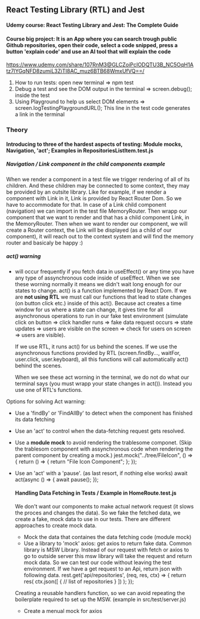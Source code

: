 ## React Testing Library (RTL) and Jest

#### Udemy course: React Testing Library and Jest: The Complete Guide

#### Course big project: It is an App where you can search trough public Github repositories, open their code, select a code snipped, press a button 'explain code' and use an AI tool that will explain the code

https://www.udemy.com/share/107RnM3@GLCZoiPcIODQTU3B_NC5OqH1Atz7lYGqNFD8zumiL3ZiTI8AC_muz6BTB68WmxUfVQ==/

1. How to run tests:
   open new terminal => npm test
2. Debug a test and see the DOM output in the terminal =>
   screen.debug(); inside the test
3. Using Playground to help us select DOM elements =>
   screen.logTestingPlaygroundURL();
   This line in the test code generates a link in the terminal

### Theory

#### Introducing to three of the hardest aspects of testing: Module mocks, Navigation, 'act'; Examples in RepositoriesListItem.test.js

##### Navigation / Link component in the child components example

When we render a component in a test file we trigger rendering of all of its children. And these children may be connected to some context, they may be provided by an outsite library. Like for example, if we render a component with Link in it, Link is provided by React Router Dom. So we have to accommodate for that.
In case of a Link child component (navigation) we can import in the test file MemoryRouter. Then wrapp our component that we want to render and that has a child component Link, in the MemoryRouter. Then when we want to render our component, we will create a Router context, the Link will be displayed (as a child of our component), it will reach out to the context system and will find the memory router and basicaly be happy :)

##### act() warning

- will occur frequently if you fetch data in useEffect() or any time you have any type of assynchronous code inside of useEffect. When we see these worning normally it means we didn't wait long enough for our states to change.
  act() is a function implemented by React Dom. If we are **not using RTL** we must call our functions that lead to state changes (on button click etc.) inside of this act(). Because act creates a time window for us where a state can change, it gives time for all asynchronous operations to run in our fake test environment (simulate click on button => click handler runs => fake data request occurs => state updates => users are visible on the screen => check for users on screen => users are visible).

  If we use RTL, it runs act() for us behind the scenes. If we use the asynchronous functions provided by RTL (screen.findBy..., waitFor, user.click, user.keyboard), all this functions will call automatically act() behind the scenes.

  When we see these act worning in the terminal, we do not do what our terminal says (you must wrapp your state changes in act()). Instead you use one of RTL's functions.

Options for solving Act warning:

- Use a 'findBy' or 'FindAllBy' to detect when the component has finished its data fetching
- Use an 'act' to control when the data-fetching request gets resolved.
- Use a **module mock** to avoid rendering the trablesome componet. (Skip the trablesom component with assynchronous code when rendering the parent component by creating a mock.)
  jest.mock("../tree/FileIcon", () => {
  return () => {
  return "File Icon Component";
  };
  });
- Use an 'act' with a 'pause'. (as last resort, if nothing else works)
  await act(async () => {
  await pause();
  });

  #### Handling Data Fetching in Tests / Example in HomeRoute.test.js

  We don't want our components to make actual network request (it slows the proces and changes the data). So we fake the fetched data, we create a fake, mock data to use in our tests. There are different approaches to create mock data.

  - Mock the data that containes the data fetching code (module mock)
  - Use a library to 'mock' axios: get axios to return fake data. Common library is MSW Library. Instead of our request with fetch or axios to go to outside server this msw library will take the request and return mock data. So we can test our code without leaving the test environment.
    If we have a get request to an Api, return json with following data.
    rest.get('api/repositories', (req, res, ctx) => {
    return res(
    ctx.json([
    {
    // list of repositories
    }
    ])
    );
    });

  Creating a reusable handlers function, so we can avoid repeating the boilerplate required to set up the MSW. (example in src/test/server.js)

  - Create a menual mock for axios
